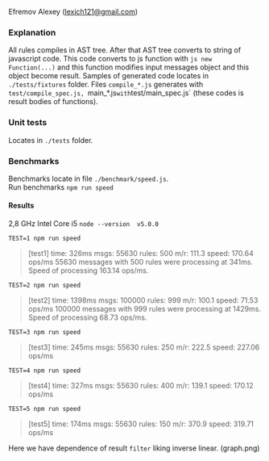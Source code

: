 Efremov Alexey (lexich121@gmail.com)

### Explanation
All rules compiles in AST tree. After that AST tree converts to string of javascript code. This code converts to js function with ```js
new Function(...)``` and this function modifies input messages object and this object become result. Samples of generated code locates in `./tests/fixtures` folder. Files `compile_*.js` generates with `test/compile_spec.js, `main_*.js` with `test/main_spec.js` (these codes is result bodies of functions).

### Unit tests
Locates in `./tests` folder.

### Benchmarks
Benchmarks locate in file `./benchmark/speed.js`.  
Run benchmarks `npm run speed`

#### Results
2,8 GHz Intel Core i5
`
node --version 
v5.0.0
`

`TEST=1 npm run speed`
>[test1] time: 326ms msgs: 55630 rules: 500 m/r: 111.3 speed: 170.64 ops/ms
55630 messages with 500 rules were processing at 341ms. Speed of processing 163.14 ops/ms.

`TEST=2 npm run speed`
>[test2] time: 1398ms msgs: 100000 rules: 999 m/r: 100.1 speed: 71.53 ops/ms
100000 messages with 999 rules were processing at 1429ms. Speed of processing 68.73 ops/ms.

`TEST=3 npm run speed`
>[test3] time: 245ms msgs: 55630 rules: 250 m/r: 222.5 speed: 227.06 ops/ms

`TEST=4 npm run speed`
>[test4] time: 327ms msgs: 55630 rules: 400 m/r: 139.1 speed: 170.12 ops/ms

`TEST=5 npm run speed`
>[test5] time: 174ms msgs: 55630 rules: 150 m/r: 370.9 speed: 319.71 ops/ms

Here we have dependence of result `filter` liking inverse linear. (graph.png)
